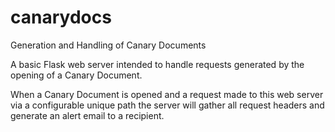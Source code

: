 # canarydocs
Generation and Handling of Canary Documents

A basic Flask web server intended to handle requests generated by the opening of a Canary Document.

When a Canary Document is opened and a request made to this web server via a configurable unique path the server will gather all request headers and generate an alert email to a recipient.

